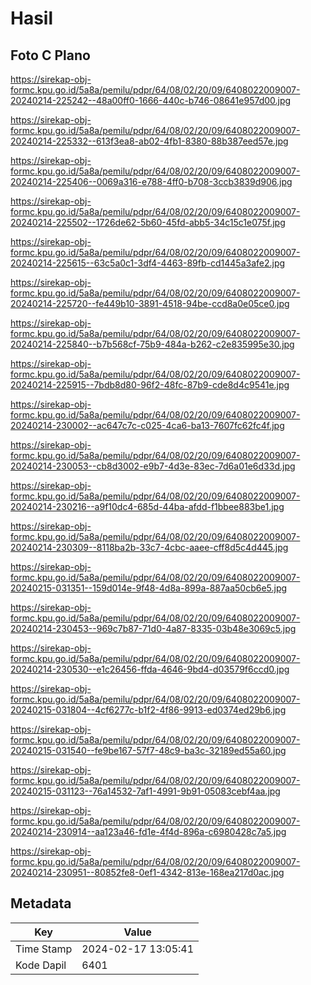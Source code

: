 # Hasil

## Foto C Plano

https://sirekap-obj-formc.kpu.go.id/5a8a/pemilu/pdpr/64/08/02/20/09/6408022009007-20240214-225242--48a00ff0-1666-440c-b746-08641e957d00.jpg

https://sirekap-obj-formc.kpu.go.id/5a8a/pemilu/pdpr/64/08/02/20/09/6408022009007-20240214-225332--613f3ea8-ab02-4fb1-8380-88b387eed57e.jpg

https://sirekap-obj-formc.kpu.go.id/5a8a/pemilu/pdpr/64/08/02/20/09/6408022009007-20240214-225406--0069a316-e788-4ff0-b708-3ccb3839d906.jpg

https://sirekap-obj-formc.kpu.go.id/5a8a/pemilu/pdpr/64/08/02/20/09/6408022009007-20240214-225502--1726de62-5b60-45fd-abb5-34c15c1e075f.jpg

https://sirekap-obj-formc.kpu.go.id/5a8a/pemilu/pdpr/64/08/02/20/09/6408022009007-20240214-225615--63c5a0c1-3df4-4463-89fb-cd1445a3afe2.jpg

https://sirekap-obj-formc.kpu.go.id/5a8a/pemilu/pdpr/64/08/02/20/09/6408022009007-20240214-225720--fe449b10-3891-4518-94be-ccd8a0e05ce0.jpg

https://sirekap-obj-formc.kpu.go.id/5a8a/pemilu/pdpr/64/08/02/20/09/6408022009007-20240214-225840--b7b568cf-75b9-484a-b262-c2e835995e30.jpg

https://sirekap-obj-formc.kpu.go.id/5a8a/pemilu/pdpr/64/08/02/20/09/6408022009007-20240214-225915--7bdb8d80-96f2-48fc-87b9-cde8d4c9541e.jpg

https://sirekap-obj-formc.kpu.go.id/5a8a/pemilu/pdpr/64/08/02/20/09/6408022009007-20240214-230002--ac647c7c-c025-4ca6-ba13-7607fc62fc4f.jpg

https://sirekap-obj-formc.kpu.go.id/5a8a/pemilu/pdpr/64/08/02/20/09/6408022009007-20240214-230053--cb8d3002-e9b7-4d3e-83ec-7d6a01e6d33d.jpg

https://sirekap-obj-formc.kpu.go.id/5a8a/pemilu/pdpr/64/08/02/20/09/6408022009007-20240214-230216--a9f10dc4-685d-44ba-afdd-f1bbee883be1.jpg

https://sirekap-obj-formc.kpu.go.id/5a8a/pemilu/pdpr/64/08/02/20/09/6408022009007-20240214-230309--8118ba2b-33c7-4cbc-aaee-cff8d5c4d445.jpg

https://sirekap-obj-formc.kpu.go.id/5a8a/pemilu/pdpr/64/08/02/20/09/6408022009007-20240215-031351--159d014e-9f48-4d8a-899a-887aa50cb6e5.jpg

https://sirekap-obj-formc.kpu.go.id/5a8a/pemilu/pdpr/64/08/02/20/09/6408022009007-20240214-230453--969c7b87-71d0-4a87-8335-03b48e3069c5.jpg

https://sirekap-obj-formc.kpu.go.id/5a8a/pemilu/pdpr/64/08/02/20/09/6408022009007-20240214-230530--e1c26456-ffda-4646-9bd4-d03579f6ccd0.jpg

https://sirekap-obj-formc.kpu.go.id/5a8a/pemilu/pdpr/64/08/02/20/09/6408022009007-20240215-031804--4cf6277c-b1f2-4f86-9913-ed0374ed29b6.jpg

https://sirekap-obj-formc.kpu.go.id/5a8a/pemilu/pdpr/64/08/02/20/09/6408022009007-20240215-031540--fe9be167-57f7-48c9-ba3c-32189ed55a60.jpg

https://sirekap-obj-formc.kpu.go.id/5a8a/pemilu/pdpr/64/08/02/20/09/6408022009007-20240215-031123--76a14532-7af1-4991-9b91-05083cebf4aa.jpg

https://sirekap-obj-formc.kpu.go.id/5a8a/pemilu/pdpr/64/08/02/20/09/6408022009007-20240214-230914--aa123a46-fd1e-4f4d-896a-c6980428c7a5.jpg

https://sirekap-obj-formc.kpu.go.id/5a8a/pemilu/pdpr/64/08/02/20/09/6408022009007-20240214-230951--80852fe8-0ef1-4342-813e-168ea217d0ac.jpg


## Metadata

| Key        | Value               |
| ---------- | ------------------- |
| Time Stamp | 2024-02-17 13:05:41 |
| Kode Dapil | 6401                |



